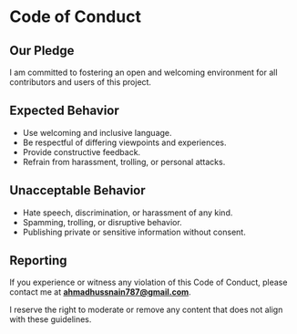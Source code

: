 # Code of Conduct

## Our Pledge
I am committed to fostering an open and welcoming environment for all contributors and users of this project.

## Expected Behavior
- Use welcoming and inclusive language.
- Be respectful of differing viewpoints and experiences.
- Provide constructive feedback.
- Refrain from harassment, trolling, or personal attacks.

## Unacceptable Behavior
- Hate speech, discrimination, or harassment of any kind.
- Spamming, trolling, or disruptive behavior.
- Publishing private or sensitive information without consent.

## Reporting
If you experience or witness any violation of this Code of Conduct, please contact me at **ahmadhussnain787@gmail.com**.

I reserve the right to moderate or remove any content that does not align with these guidelines.
